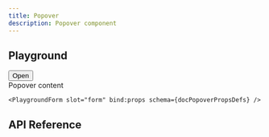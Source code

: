 ```yaml
---
title: Popover
description: Popover component
---
```


<script lang="ts">
    import Button from '$lib/components/Button/Button.svelte';
    import Popover from '$lib/components/Popover/Popover.svelte';
    import {docPopoverPropsDefs} from '$lib/components/Popover/Popover.props.js';
    import ApiReference from '$lib-doc/components/ApiReference.svelte';
    import Playground from '$lib-doc/components/Playground.svelte';
    import PlaygroundForm from '$lib-doc/components/PlaygroundForm.svelte';

    let props = {}
</script>

## Playground

<Playground>
    <Popover slot="component" {...props}>
        <Button
            variant="soft"
            slot="trigger"
            let:open
            let:isOpen
            on:click={open}
        >
           Open
        </Button>
        <div slot="content">
            Popover content
        </div>
    </Popover>

    <PlaygroundForm slot="form" bind:props schema={docPopoverPropsDefs} />

</Playground>

## API Reference

<ApiReference data={docPopoverPropsDefs}></ApiReference>
